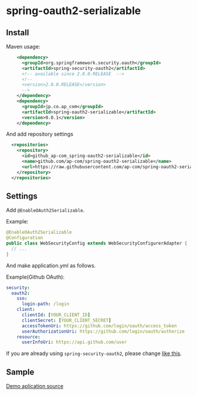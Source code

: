# spring-oauth2-serializable

## Install

Maven usage:
```xml
    <dependency>
      <groupId>org.springframework.security.oauth</groupId>
      <artifactId>spring-security-oauth2</artifactId>
      <!-- available since 2.0.0.RELEASE  -->
      <!--
      <version>2.0.0.RELEASE</version>
      -->
    </dependency>
    <dependency>
      <groupId>jp.co.ap_com</groupId>
      <artifactId>spring-oauth2-serializable</artifactId>
      <version>0.0.1</version>
    </dependency>
```

And add repository settings
```xml
  <repositories>
    <repository>
      <id>github_ap-com_spring-oauth2-serializable</id>
      <name>github.com/ap-com/spring-oauth2-serializable</name>
      <url>https://raw.githubusercontent.com/ap-com/spring-oauth2-serializable/repo</url>
    </repository>
  </repositories>
```

## Settings

Add `@EnableOAuth2Serializable`.

Example:

```java
@EnableOAuth2Serializable
@Configuration
public class WebSecurityConfig extends WebSecurityConfigurerAdapter {
  // ...
}
```

And make application.yml as follows.

Example(Github OAuth):

```yaml
security:
  oauth2:
    sso:
      login-path: /login
    client:
      clientId: [YOUR_CLIENT_ID]
      clientSecret: [YOUR_CLIENT_SECRET]
      accessTokenUri: https://github.com/login/oauth/access_token
      userAuthorizationUri: https://github.com/login/oauth/authorize
    resource:
      userInfoUri: https://api.github.com/user
```

If you are already using `spring-security-oauth2`, please change [like this](https://github.com/apc-hattori/spring-oauth2-demo/compare/use-spring-security-oauth2...master).

## Sample

[Demo aplication source](https://github.com/apc-hattori/spring-oauth2-demo)
